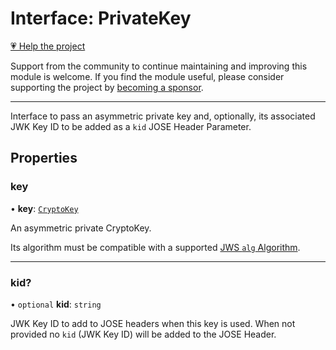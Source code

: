# Interface: PrivateKey

[💗 Help the project](https://github.com/sponsors/panva)

Support from the community to continue maintaining and improving this module is welcome. If you find the module useful, please consider supporting the project by [becoming a sponsor](https://github.com/sponsors/panva).

***

Interface to pass an asymmetric private key and, optionally, its associated JWK Key ID to be
added as a `kid` JOSE Header Parameter.

## Properties

### key

• **key**: [`CryptoKey`](https://developer.mozilla.org/docs/Web/API/CryptoKey)

An asymmetric private CryptoKey.

Its algorithm must be compatible with a supported [JWS `alg` Algorithm](../type-aliases/JWSAlgorithm.md).

***

### kid?

• `optional` **kid**: `string`

JWK Key ID to add to JOSE headers when this key is used. When not provided no `kid` (JWK Key
ID) will be added to the JOSE Header.
